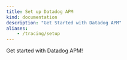 ```yaml
---
title: Set up Datadog APM
kind: documentation
description: "Get Started with Datadog APM"
aliases:
    - /tracing/setup
---
```


Get started with Datadog APM!


